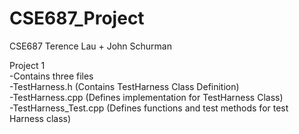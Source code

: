 # CSE687_Project
CSE687 Terence Lau + John Schurman

Project 1 <br />
-Contains three files <br />
  -TestHarness.h        (Contains TestHarness Class Definition) <br />
  -TestHarness.cpp      (Defines implementation for TestHarness Class) <br />
  -TestHarness_Test.cpp (Defines functions and test methods for test Harness class) <br />
